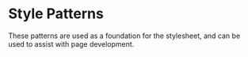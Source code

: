# Style Patterns

These patterns are used as a foundation for the stylesheet, and can be used to assist with page development.
